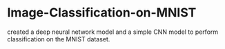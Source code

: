 # Image-Classification-on-MNIST

created a deep neural network model and a simple CNN model to perform classification on the MNIST dataset.
